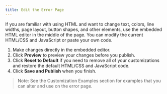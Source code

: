 ```yaml
---
title: Edit the Error Page
---
```

If you are familiar with using HTML and want to change text, colors, line widths, page layout, button shapes, and other elements, use the embedded HTML editor in the middle of the page. You can modify the current HTML/CSS and JavaScript or paste your own code.

1. Make changes directly in the embedded editor. 
2. Click **Preview** to preview your changes before you publish.
3. Click **Reset to Default** if you need to remove all of your customizations and restore the default HTML/CSS and JavaScript code. 
4. Click **Save and Publish** when you finish.

> Note: See the <GuideLink link="../customization-examples">Customization Examples</GuideLink> section for examples that you can alter and use on the error page.

<NextSectionLink/>
